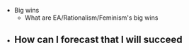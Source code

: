 - Big wins
	- What are EA/Rationalism/Feminism's big wins
- How can I forecast that I will succeed
	-